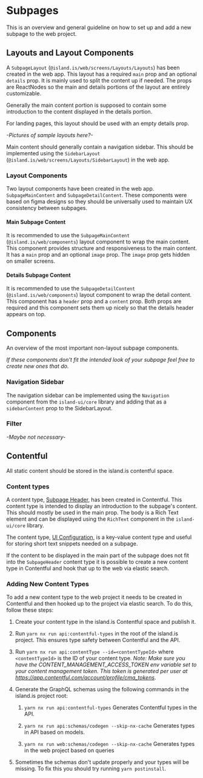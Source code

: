 # Subpages

This is an overview and general guideline on how to set up and add a new subpage
to the web project.

## Layouts and Layout Components

A `SubpageLayout` (`@island.is/web/screens/Layouts/Layouts`) has been created in
the web app. This layout has a required
`main` prop and an optional `details` prop. It is mainly used to split the
content up if needed. The props are ReactNodes so the main and details portions
of the layout are entirely customizable.

Generally the main content portion is supposed to contain some introduction to
the content displayed in the details portion.

For landing pages, this layout should be used with an empty details prop.

_-Pictures of sample layouts here?-_

Main content should generally contain a navigation sidebar. This should be
implemented using the `SidebarLayout`
(`@island.is/web/screens/Layouts/SidebarLayout`)
in the web app.

### Layout Components

Two layout components have been created in the web app. `SubpageMainContent` and
`SubpageDetailContent`. These components were based on figma designs so they
should be universally used to maintain UX consistency between subpages.

#### Main Subpage Content

It is recommended to use the `SubpageMainContent` (`@island.is/web/components`)
layout component to wrap the main content. This component provides structure and
responsiveness to the main content. It has a `main` prop and an optional
`image` prop. The `image` prop gets hidden on smaller screens.

#### Details Subpage Content

It is recommended to use the `SubpageDetailContent` (`@island.is/web/components`)
layout component to wrap the detail content. This component has a `header` prop
and a `content` prop. Both props are required and this component sets them up
nicely so that the details header appears on top.

## Components

An overview of the most important non-layout subpage components.

_If these components don't fit the intended look of your subpage feel free to
create new ones that do._

### Navigation Sidebar

The navigation sidebar can be implemented using the `Navigation` component from
the `island-ui/core` library and adding that as a `sidebarContent` prop
to the SidebarLayout.

### Filter

_-Maybe not necessary-_

## Contentful

All static content should be stored in the island.is contentful space.

### Content types

A content type, [Subpage Header](https://app.contentful.com/spaces/8k0h54kbe6bj/content_types?searchTerm=Subpage%20Header),
has been created in Contentful. This content type is intended to display an
introduction to the subpage's content. This should mostly be used in the main
prop. The body is a Rich Text element and can be displayed using the `RichText`
component in the `island-ui/core` library.

The content type, [UI Configuration](https://app.contentful.com/spaces/8k0h54kbe6bj/content_types?searchTerm=UI%20configuration),
is a key-value content type and useful for storing short text snippets needed
on a subpage.

If the content to be displayed in the main part of the subpage does not fit into
the `SubpageHeader` content type it is possible to create a new content type in
Contentful and hook that up to the web via elastic search.

### Adding New Content Types

To add a new content type to the web project it needs to be created in
Contentful and then hooked up to the project via elastic search. To do this,
follow these steps:

1. Create your content type in the island.is Contentful space and publish it.

2. Run `yarn nx run api:contentful-types` in the root of the island.is project. This ensures type safety between Contentful and the API.

3. Run `yarn nx run api:contentType --id=<contentTypeId>` where `<contentTypeId>` is the ID of your content type. _Note: Make sure you have the CONTENT_MANAGEMENT_ACCESS_TOKEN env variable set to your content management token. This token is generated per user at https://app.contentful.com/account/profile/cma_tokens_.

4. Generate the GraphQL schemas using the following commands in the island.is project root:


    1. `yarn nx run api:contentful-types` Generates Contentful types in the API.

    2. `yarn nx run api:schemas/codegen --skip-nx-cache` Generates types in API based on models.

    3. `yarn nx run web:schemas/codegen --skip-nx-cache` Generates types in the web project based on queries

5. Sometimes the schemas don't update properly and your types will be missing. To fix this you should try running `yarn postinstall`.
